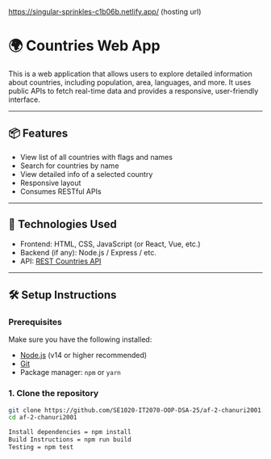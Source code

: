 https://singular-sprinkles-c1b06b.netlify.app/  (hosting url)
# 🌍 Countries Web App

This is a web application that allows users to explore detailed information about countries, including population, area, languages, and more. It uses public APIs to fetch real-time data and provides a responsive, user-friendly interface.

---

## 📦 Features

- View list of all countries with flags and names
- Search for countries by name
- View detailed info of a selected country
- Responsive layout
- Consumes RESTful APIs

---

## 🚀 Technologies Used

- Frontend: HTML, CSS, JavaScript (or React, Vue, etc.)
- Backend (if any): Node.js / Express / etc.
- API: [REST Countries API](https://restcountries.com/)

---

## 🛠️ Setup Instructions

### Prerequisites

Make sure you have the following installed:

- [Node.js](https://nodejs.org/) (v14 or higher recommended)
- [Git](https://git-scm.com/)
- Package manager: `npm` or `yarn`

### 1. Clone the repository

```bash
git clone https://github.com/SE1020-IT2070-OOP-DSA-25/af-2-chanuri2001.git
cd af-2-chanuri2001

Install dependencies = npm install
Build Instructions = npm run build
Testing = npm test


